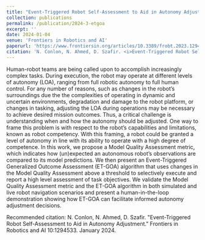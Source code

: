 ```yaml
---
title: "Event-Triggered Robot Self-Assessment to Aid in Autonomy Adjustment"
collection: publications
permalink: /publication/2024-3-etgoa
excerpt: ''
date: 2024-01-04
venue: 'Frontiers in Robotics and AI'
paperurl: 'https://www.frontiersin.org/articles/10.3389/frobt.2023.1294533/full'
citation: 'N. Conlon, N. Ahmed, D. Szafir. <i>Event-Triggered Robot Self-Assessment to Aid in Autonomy Adjustment.</i> Frontiers in Robotics and AI 10:1294533. January 2024.'
---
```

Human-robot teams are being called upon to accomplish increasingly complex tasks. During execution, the robot may operate at different levels of autonomy (LOA), ranging from full robotic autonomy to full human control. For any number of reasons, such as changes in the robot’s surroundings due the the complexities of operating in dynamic and uncertain environments, degradation and damage to the robot platform, or changes in tasking, adjusting the LOA during operations may be necessary to achieve desired mission outcomes. Thus, a critical challenge is understanding when and how the autonomy should be adjusted. One way to frame this problem is with respect to the robot’s capabilities and limitations, known as robot competency. With this framing, a robot could be granted a level of autonomy in line with its ability to operate with a high degree of competence. In this work, we propose a Model Quality Assessment metric, which indicates how (un)expected an autonomous robot’s observations are compared to its model predictions. We then present an Event-Triggered Generalized Outcome Assessment (ET-GOA) algorithm that uses changes in the Model Quality Assessment above a threshold to selectively execute and report a high level assessment of task objectives. We validate the Model Quality Assessment metric and the ET-GOA algorithm in both simulated and live robot navigation scenarios and present a human-in-the-loop demonstration showing how ET-GOA can facilitate informed autonomy adjustment decisions.

<!--[Download paper here](http://academicpages.github.io/files/paper3.pdf) -->

Recommended citation: N. Conlon, N. Ahmed, D. Szafir. "Event-Triggered Robot Self-Assessment to Aid in Autonomy Adjustment." Frontiers in Robotics and AI 10:1294533. January 2024.
